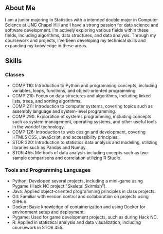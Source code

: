 ## About Me
I am a junior majoring in Statistics with a intended double major in Computer Science at UNC Chapel Hill and I have a strong passion for data science and software development. I’m actively exploring various fields within these fields, including algorithms, data structures, and data analysis. Through my coursework and projects, I’ve been developing my technical skills and expanding my knowledge in these areas.

## Skills

### Classes
- COMP 110: Introduction to Python and programming concepts, including variables, loops, functions, and object-oriented programming.
- COMP 210: Focus on data structures and algorithms, including linked lists, trees, and sorting algorithms.
- COMP 211: Introduction to computer systems, covering topics such as assembly language and system-level programming.
- COMP 290: Exploration of systems programming, including concepts such as system management, operating systems, and other useful tools in the worldof technology.
- COMP 126: Introduction to web design and development, covering HTML5 CSS, JavaScript, and accessibility principles.
- STOR 320: Introduction to statistics data analysis and modeling, utilizing libraries such as Pandas and Numpy.
- STOR 455: Methods of data analysis including cocepts such as two-sample comparisons and correlation utilizing R Studio.

### Tools and Programming Languages
- Python: Developed several projects, including a mini-game using Pygame (Hack NC project "Skeletal Skirmish"). 
- Java: Applied object-oriented programming principles in class projects.
- Git: Familiar with version control and collaboration on projects using GitHub.
- Docker: Basic knowledge of containerization and using Docker for environment setup and deployment.
- Pygame: Used for game development projects, such as during Hack NC.
- R: Applied in statistical analysis and data visualization, including coursework in STOR 455.
